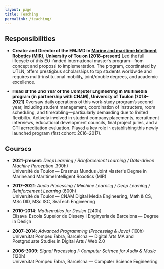 ```yaml
---
layout: page
title: Teaching
permalink: /teaching/
---
```


## Responsibilities

- **Creator and Director of the EMJMD in [Marine and maritime Intelligent Robotics (MIR)](http://www.master-mir.eu/), University of Toulon (2018–present)**
Led the full lifecycle of this EU-funded international master's program—from concept and proposal to implementation. The program, coordinated by UTLN, offers prestigious scholarships to top students worldwide and requires multi-institutional mobility, joint/double degrees, and academic excellence.

- **Head of the 2nd Year of the Computer Engineering in Multimedia program (in partnership with CNAM), University of Toulon (2018–2021)**
Oversaw daily operations of this work-study program’s second year, including student management, coordination of instructors, room scheduling, and timetabling—particularly demanding due to limited flexibility. Actively involved in student company placements, recruitment interviews, educational development councils, final project juries, and a CTI accreditation evaluation. Played a key role in establishing this newly launched program (first cohort: 2016–2017).

## Courses

- **2021–present**: *Deep Learning / Reinforcement Learning / Data-driven Machine Perception* (300h)  
  Université de Toulon — Erasmus Mundus Joint Master's Degree in Marine and Maritime Intelligent Robotics (MIR)

- **2017–2021**: *Audio Processing / Machine Learning / Deep Learning / Reinforcement Learning* (600h)  
  Université de Toulon — CNAM Digital Media Engineering, Math & CS, MSc DID, MSc ISC, SeaTech Engineering

- **2010–2014**: *Mathematics for Design* (240h)  
  Elisava, Escola Superior de Disseny i Enginyeria de Barcelona — Degree in Design

- **2007–2014**: *Advanced Programming (Processing & Java)* (100h)  
  Universitat Pompeu Fabra, Barcelona — Digital Arts MA and Postgraduate Studies in Digital Arts / Web 2.0

- **2006–2009**: *Signal Processing I: Computer Science for Audio & Music* (120h)  
  Universitat Pompeu Fabra, Barcelona — Computer Science Engineering

